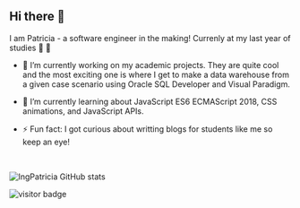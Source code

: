 ## Hi there 👋


I am Patricia - a software engineer in the making! Currenly at my last year of studies 🥳 🐣


- 🔭 I’m currently working on my academic projects. They are quite cool and the most exciting one is where I get to make a data warehouse from a given case scenario using Oracle SQL Developer and Visual Paradigm. 

- 🌱 I’m currently learning about JavaScript ES6 ECMAScript 2018, CSS animations, and JavaScript APIs.

- ⚡ Fun fact: I got curious about writting blogs for students like me so keep an eye!

<!--
**IngPatricia/IngPatricia** is a ✨ _special_ ✨ repository because its `README.md` (this file) appears on your GitHub profile.

Here are some ideas to get you started:

- 🔭 I’m currently working on ...
- 🌱 I’m currently learning ...
- 👯 I’m looking to collaborate on ...
- 🤔 I’m looking for help with ...
- 💬 Ask me about ...
- 📫 How to reach me: ...
- 😄 Pronouns: ...
- ⚡ Fun fact: ...
-->


<br>

![IngPatricia GitHub stats](https://github-readme-stats.vercel.app/api?username=IngPatricia&show_icons=true&theme=tokyonight)


<!-- ![Top Languages](https://github-readme-stats.vercel.app/api/top-langs/?username=IngPatricia&langs_count=10&layout=compact&count_private=true) -->



![visitor badge](https://visitor-badge.glitch.me/badge?page_id=IngPatricia.visitor-badge&left_text=OneMoreVisitor)

